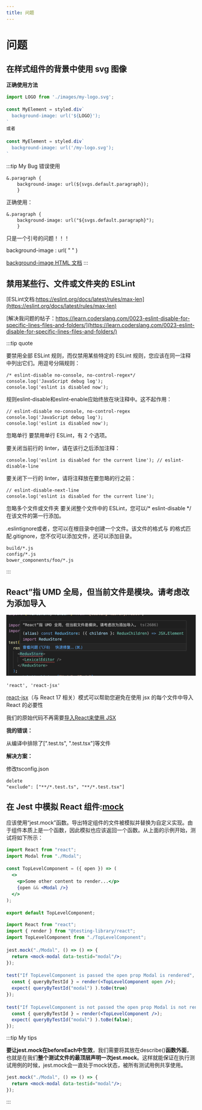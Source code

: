 ```yaml
---
title: 问题
---
```


# 问题

## 在样式组件的背景中使用 svg 图像

**正确使用方法**

```jsx title="src/components/HelloDocusaurus.js"
import LOGO from './images/my-logo.svg';

const MyElement = styled.div`
  background-image: url('${LOGO}');
`
或者

const MyElement = styled.div`
  background-image: url('/my-logo.svg');
`
```

:::tip My Bug
错误使用

```
&.paragraph {
    background-image: url(${svgs.default.paragraph});
    }
```
正确使用：

```
&.paragraph {
    background-image: url("${svgs.default.paragraph}");
    }
```
只是一个引号的问题！！！

background-image : url( " " ) 

[background-image HTML 文档](https://www.w3schools.com/cssref/pr_background-image.php)
:::

## 禁用某些行、文件或文件夹的 ESLint

[ESLint文档:https://eslint.org/docs/latest/rules/max-len](https://eslint.org/docs/latest/rules/max-len)

[解决我问题的帖子：https://learn.coderslang.com/0023-eslint-disable-for-specific-lines-files-and-folders/](https://learn.coderslang.com/0023-eslint-disable-for-specific-lines-files-and-folders/)

:::tip quote

要禁用全部 ESLint 规则，而仅禁用某些特定的 ESLint 规则，您应该在同一注释中列出它们。用逗号分隔规则：

```
/* eslint-disable no-console, no-control-regex*/
console.log('JavaScript debug log');
console.log('eslint is disabled now');
```

规则eslint-disable和eslint-enable应始终放在块注释中。这不起作用：

```
// eslint-disable no-console, no-control-regex
console.log('JavaScript debug log');
console.log('eslint is disabled now');
```

忽略单行
要禁用单行 ESLint，有 2 个选项。

要关闭当前行的 linter，请在该行之后添加注释：

```
console.log('eslint is disabled for the current line'); // eslint-disable-line
```

要关闭下一行的 linter，请将注释放在要忽略的行之前：

```
// eslint-disable-next-line
console.log('eslint is disabled for the current line');
```

忽略多个文件或文件夹
要关闭整个文件中的 ESLint，您可以/* eslint-disable */在该文件的第一行添加。

.eslintignore或者，您可以在根目录中创建一个文件。该文件的格式与 的格式匹配.gitignore，您不仅可以添加文件，还可以添加目录。

```
build/*.js
config/*.js
bower_components/foo/*.js
```

:::

## React”指 UMD 全局，但当前文件是模块。请考虑改为添加导入
![React”指 UMD 全局，但当前文件是模块。请考虑改为添加导入](react-RUM.png)

```
'react', 'react-jsx'
```
[react-jsx](https://stackoverflow.com/questions/62859458/)（与 React 17 相关）模式可以帮助您避免在使用 jsx 的每个文件中导入 React 的必要性

我们的原始代码不再需要[导入React来使用 JSX](https://legacy.reactjs.org/blog/2020/09/22/introducing-the-new-jsx-transform.html)

**我的错误：**

从编译中排除了[".test.ts", ".test.tsx"]等文件

**解决方案：**

修改tsconfig.json
```
delete
"exclude": ["**/*.test.ts", "**/*.test.tsx"]
```

## 在 Jest 中模拟 React 组件:[mock](https://robertmarshall.dev/blog/how-to-mock-a-react-component-in-jest/)

应该使用“jest.mock”函数。导出特定组件的文件被模拟并替换为自定义实现。由于组件本质上是一个函数，因此模拟也应该返回一个函数。从上面的示例开始，测试将如下所示：

```jsx title="src/components/HelloDocusaurus.js"
import React from "react";
import Modal from "./Modal";

const TopLevelComponent = ({ open }) => (
  <>
    <p>Some other content to render...</p>
    {open && <Modal />}
  </>
);

export default TopLevelComponent;
```

```jsx title="src/components/HelloDocusaurus.js"
import React from "react";
import { render } from "@testing-library/react";
import TopLevelComponent from "./TopLevelComponent";

jest.mock("./Modal", () => () => {
  return <mock-modal data-testid="modal"/>;
});

test("If TopLevelComponent is passed the open prop Modal is rendered", () => {
  const { queryByTestId } = render(<TopLevelComponent open />);
  expect( queryByTestId("modal") ).toBe(true)
});

test("If TopLevelComponent is not passed the open prop Modal is not rendered", () => {
  const { queryByTestId } = render(<TopLevelComponent />);
  expect( queryByTestId("modal") ).toBe(false);
});
```

:::tip My tips

**要让jest.mock在beforeEach中生效**，我们需要将其放在describe()**函数外面**，也就是在我们**整个测试文件的最顶层声明一次jest.mock**。这样就能保证在执行测试用例的时候，jest.mock会一直处于mock状态，被所有测试用例共享使用。

```jsx title="src/components/HelloDocusaurus.js"
jest.mock("./Modal", () => () => {
  return <mock-modal data-testid="modal"/>;
});
```

:::